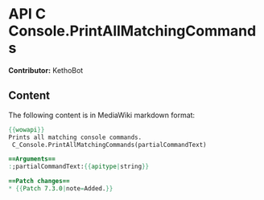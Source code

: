 # API C Console.PrintAllMatchingCommands

**Contributor:** KethoBot

## Content

The following content is in MediaWiki markdown format:

```mediawiki
{{wowapi}}
Prints all matching console commands.
 C_Console.PrintAllMatchingCommands(partialCommandText)

==Arguments==
:;partialCommandText:{{apitype|string}}

==Patch changes==
* {{Patch 7.3.0|note=Added.}}
```